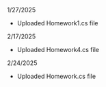 1/27/2025
- Uploaded Homework1.cs file

2/17/2025
- Uploaded Homework4.cs file

2/24/2025
- Uploaded Homework.cs file
